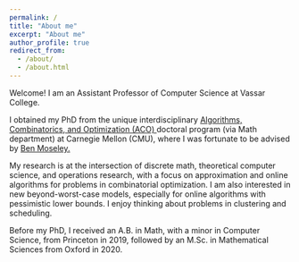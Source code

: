```yaml
---
permalink: /
title: "About me"
excerpt: "About me"
author_profile: true
redirect_from: 
  - /about/
  - /about.html
---
```


Welcome! I am an Assistant Professor of Computer Science at Vassar College. 

I obtained my PhD from the unique interdisciplinary <a href="https://www.cmu.edu/math/aco/index.html"> Algorithms, Combinatorics, and Optimization (ACO) </a> doctoral program (via Math department) at Carnegie Mellon (CMU), where I was fortunate to be advised by <a href="https://www.andrew.cmu.edu/user/moseleyb/"> Ben Moseley. </a>

My research is at the intersection of discrete math, theoretical computer science, and operations research, with a focus on approximation and online algorithms for problems in combinatorial optimization. I am also interested in new beyond-worst-case models, especially for online algorithms with pessimistic lower bounds. I enjoy thinking about problems in clustering and scheduling. 

Before my PhD, I received an A.B. in Math, with a minor in Computer Science, from Princeton in 2019, followed by an M.Sc. in Mathematical Sciences from Oxford in 2020. 



